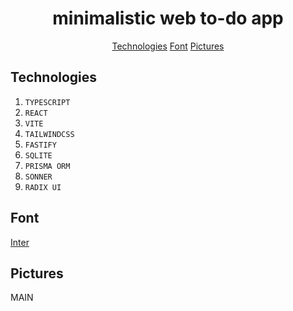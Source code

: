<h1 align='center'>
  minimalistic web to-do app
</h1>

<p align='center'>
  <a href='#tech'>Technologies</a>
  <a href='#font'>Font</a>
  <a href='#pics'>Pictures</a>
</p>

<h2 id='tech'>
  Technologies
</h2>

1. ``TYPESCRIPT``
2. ``REACT``
3. ``VITE``
4. ``TAILWINDCSS``
5. ``FASTIFY``
6. ``SQLITE``
7. ``PRISMA ORM``
8. ``SONNER``
9. ``RADIX UI``

<h2 id='font'>
  Font
</h2>

<a href='https://fonts.google.com/specimen/Inter?query=inter'>Inter</a>

<h2 id='pics'>
  Pictures
</h2>

MAIN


